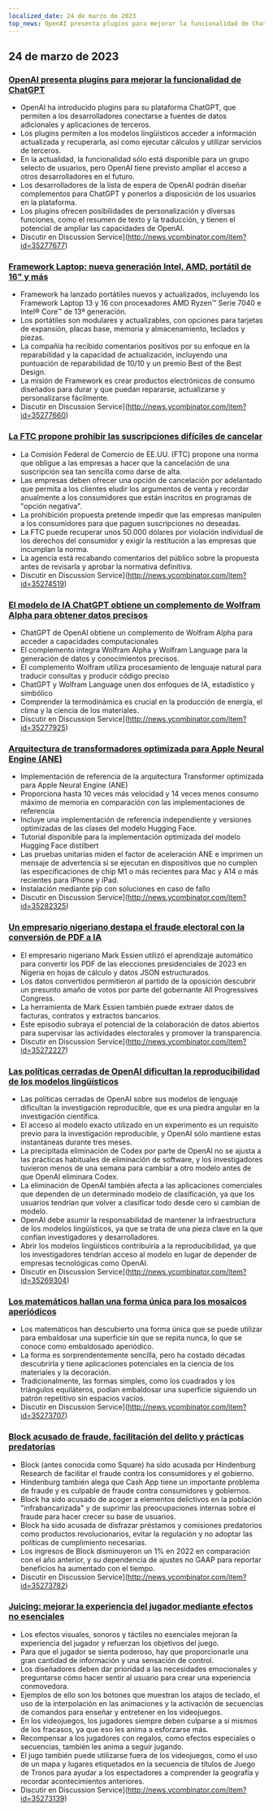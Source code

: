 ```yaml
---
localized_date: 24 de marzo de 2023
top_news: OpenAI presenta plugins para mejorar la funcionalidad de ChatGPT
---
```


## 24 de marzo de 2023

### [OpenAI presenta plugins para mejorar la funcionalidad de ChatGPT](https://openai.com/blog/chatgpt-plugins)

- OpenAI ha introducido plugins para su plataforma ChatGPT, que permiten a los desarrolladores conectarse a fuentes de datos adicionales y aplicaciones de terceros.
- Los plugins permiten a los modelos lingüísticos acceder a información actualizada y recuperarla, así como ejecutar cálculos y utilizar servicios de terceros.
- En la actualidad, la funcionalidad sólo está disponible para un grupo selecto de usuarios, pero OpenAI tiene previsto ampliar el acceso a otros desarrolladores en el futuro.
- Los desarrolladores de la lista de espera de OpenAI podrán diseñar complementos para ChatGPT y ponerlos a disposición de los usuarios en la plataforma.
- Los plugins ofrecen posibilidades de personalización y diversas funciones, como el resumen de texto y la traducción, y tienen el potencial de ampliar las capacidades de OpenAI.
- Discutir en Discussion Service](http://news.ycombinator.com/item?id=35277677)

### [Framework Laptop: nueva generación Intel, AMD, portátil de 16" y más](https://frame.work/)

- Framework ha lanzado portátiles nuevos y actualizados, incluyendo los Framework Laptop 13 y 16 con procesadores AMD Ryzen™ Serie 7040 e Intel® Core™ de 13ª generación.
- Los portátiles son modulares y actualizables, con opciones para tarjetas de expansión, placas base, memoria y almacenamiento, teclados y piezas.
- La compañía ha recibido comentarios positivos por su enfoque en la reparabilidad y la capacidad de actualización, incluyendo una puntuación de reparabilidad de 10/10 y un premio Best of the Best Design.
- La misión de Framework es crear productos electrónicos de consumo diseñados para durar y que puedan repararse, actualizarse y personalizarse fácilmente.
- Discutir en Discussion Service](http://news.ycombinator.com/item?id=35277660)

### [La FTC propone prohibir las suscripciones difíciles de cancelar](https://www.theverge.com/2023/3/23/23652373/ftc-click-to-cancel-subscription-service-dark-patterns-ban)

- La Comisión Federal de Comercio de EE.UU. (FTC) propone una norma que obligue a las empresas a hacer que la cancelación de una suscripción sea tan sencilla como darse de alta.
- Las empresas deben ofrecer una opción de cancelación por adelantado que permita a los clientes eludir los argumentos de venta y recordar anualmente a los consumidores que están inscritos en programas de "opción negativa".
- La prohibición propuesta pretende impedir que las empresas manipulen a los consumidores para que paguen suscripciones no deseadas.
- La FTC puede recuperar unos 50.000 dólares por violación individual de los derechos del consumidor y exigir la restitución a las empresas que incumplan la norma.
- La agencia está recabando comentarios del público sobre la propuesta antes de revisarla y aprobar la normativa definitiva.
- Discutir en Discussion Service](http://news.ycombinator.com/item?id=35274519)

### [El modelo de IA ChatGPT obtiene un complemento de Wolfram Alpha para obtener datos precisos](https://writings.stephenwolfram.com/2023/03/chatgpt-gets-its-wolfram-superpowers/)

- ChatGPT de OpenAI obtiene un complemento de Wolfram Alpha para acceder a capacidades computacionales
- El complemento integra Wolfram Alpha y Wolfram Language para la generación de datos y conocimientos precisos.
- El complemento Wolfram utiliza procesamiento de lenguaje natural para traducir consultas y producir código preciso
- ChatGPT y Wolfram Language unen dos enfoques de IA, estadístico y simbólico
- Comprender la termodinámica es crucial en la producción de energía, el clima y la ciencia de los materiales.
- Discutir en Discussion Service](http://news.ycombinator.com/item?id=35277925)

### [Arquitectura de transformadores optimizada para Apple Neural Engine (ANE)](https://github.com/apple/ml-ane-transformers)

- Implementación de referencia de la arquitectura Transformer optimizada para Apple Neural Engine (ANE)
- Proporciona hasta 10 veces más velocidad y 14 veces menos consumo máximo de memoria en comparación con las implementaciones de referencia
- Incluye una implementación de referencia independiente y versiones optimizadas de las clases del modelo Hugging Face.
- Tutorial disponible para la implementación optimizada del modelo Hugging Face distilbert
- Las pruebas unitarias miden el factor de aceleración ANE e imprimen un mensaje de advertencia si se ejecutan en dispositivos que no cumplen las especificaciones de chip M1 o más recientes para Mac y A14 o más recientes para iPhone y iPad.
- Instalación mediante pip con soluciones en caso de fallo
- Discutir en Discussion Service](http://news.ycombinator.com/item?id=35282325)

### [Un empresario nigeriano destapa el fraude electoral con la conversión de PDF a IA](https://markessien.com/posts/drama_of_transcription/)

- El empresario nigeriano Mark Essien utilizó el aprendizaje automático para convertir los PDF de las elecciones presidenciales de 2023 en Nigeria en hojas de cálculo y datos JSON estructurados.
- Los datos convertidos permitieron al partido de la oposición descubrir un presunto amaño de votos por parte del gobernante All Progressives Congress.
- La herramienta de Mark Essien también puede extraer datos de facturas, contratos y extractos bancarios.
- Este episodio subraya el potencial de la colaboración de datos abiertos para supervisar las actividades electorales y promover la transparencia.
- Discutir en Discussion Service](http://news.ycombinator.com/item?id=35272227)

### [Las políticas cerradas de OpenAI dificultan la reproducibilidad de los modelos lingüísticos](https://aisnakeoil.substack.com/p/openais-policies-hinder-reproducible)

- Las políticas cerradas de OpenAI sobre sus modelos de lenguaje dificultan la investigación reproducible, que es una piedra angular en la investigación científica.
- El acceso al modelo exacto utilizado en un experimento es un requisito previo para la investigación reproducible, y OpenAI sólo mantiene estas instantáneas durante tres meses.
- La precipitada eliminación de Codex por parte de OpenAI no se ajusta a las prácticas habituales de eliminación de software, y los investigadores tuvieron menos de una semana para cambiar a otro modelo antes de que OpenAI eliminara Codex.
- La eliminación de OpenAI también afecta a las aplicaciones comerciales que dependen de un determinado modelo de clasificación, ya que los usuarios tendrían que volver a clasificar todo desde cero si cambian de modelo.
- OpenAI debe asumir la responsabilidad de mantener la infraestructura de los modelos lingüísticos, ya que se trata de una pieza clave en la que confían investigadores y desarrolladores.
- Abrir los modelos lingüísticos contribuiría a la reproducibilidad, ya que los investigadores tendrían acceso al modelo en lugar de depender de empresas tecnológicas como OpenAI.
- Discutir en Discussion Service](http://news.ycombinator.com/item?id=35269304)

### [Los matemáticos hallan una forma única para los mosaicos aperiódicos](https://www.newscientist.com/article/2365363-mathematicians-discover-shape-that-can-tile-a-wall-and-never-repeat/)

- Los matemáticos han descubierto una forma única que se puede utilizar para embaldosar una superficie sin que se repita nunca, lo que se conoce como embaldosado aperiódico.
- La forma es sorprendentemente sencilla, pero ha costado décadas descubrirla y tiene aplicaciones potenciales en la ciencia de los materiales y la decoración.
- Tradicionalmente, las formas simples, como los cuadrados y los triángulos equiláteros, podían embaldosar una superficie siguiendo un patrón repetitivo sin espacios vacíos.
- Discutir en Discussion Service](http://news.ycombinator.com/item?id=35273707)

### [Block acusado de fraude, facilitación del delito y prácticas predatorias](https://hindenburgresearch.com/block/)

- Block (antes conocida como Square) ha sido acusada por Hindenburg Research de facilitar el fraude contra los consumidores y el gobierno.
- Hindenburg también alega que Cash App tiene un importante problema de fraude y es culpable de fraude contra consumidores y gobiernos.
- Block ha sido acusado de acoger a elementos delictivos en la población "infrabancarizada" y de suprimir las preocupaciones internas sobre el fraude para hacer crecer su base de usuarios.
- Block ha sido acusada de disfrazar préstamos y comisiones predatorios como productos revolucionarios, evitar la regulación y no adoptar las políticas de cumplimiento necesarias.
- Los ingresos de Block disminuyeron un 1% en 2022 en comparación con el año anterior, y su dependencia de ajustes no GAAP para reportar beneficios ha aumentado con el tiempo.
- Discutir en Discussion Service](http://news.ycombinator.com/item?id=35273782)

### [Juicing: mejorar la experiencia del jugador mediante efectos no esenciales](https://garden.bradwoods.io/notes/design/juice)

- Los efectos visuales, sonoros y táctiles no esenciales mejoran la experiencia del jugador y refuerzan los objetivos del juego.
- Para que el jugador se sienta poderoso, hay que proporcionarle una gran cantidad de información y una sensación de control.
- Los diseñadores deben dar prioridad a las necesidades emocionales y preguntarse cómo hacer sentir al usuario para crear una experiencia conmovedora.
- Ejemplos de ello son los botones que muestran los atajos de teclado, el uso de la interpolación en las animaciones y la activación de secuencias de comandos para enseñar y entretener en los videojuegos.
- En los videojuegos, los jugadores siempre deben culparse a sí mismos de los fracasos, ya que eso les anima a esforzarse más.
- Recompensar a los jugadores con regalos, como efectos especiales o secuencias, también les anima a seguir jugando.
- El jugo también puede utilizarse fuera de los videojuegos, como el uso de un mapa y lugares etiquetados en la secuencia de títulos de Juego de Tronos para ayudar a los espectadores a comprender la geografía y recordar acontecimientos anteriores.
- Discutir en Discussion Service](http://news.ycombinator.com/item?id=35273139)
